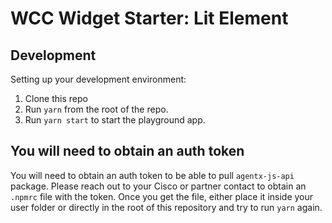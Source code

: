 # WCC Widget Starter: Lit Element
## Development

Setting up your development environment:

1. Clone this repo
2. Run `yarn` from the root of the repo.
3. Run `yarn start` to start the playground app.

## You will need to obtain an auth token
You will need to obtain an auth token to be able to pull `agentx-js-api` package. 
Please reach out to your Cisco or partner contact to obtain an `.npmrc` file with the token. 
Once you get the file, either place it inside your user folder or directly in the root of this repository and try to run `yarn` again.